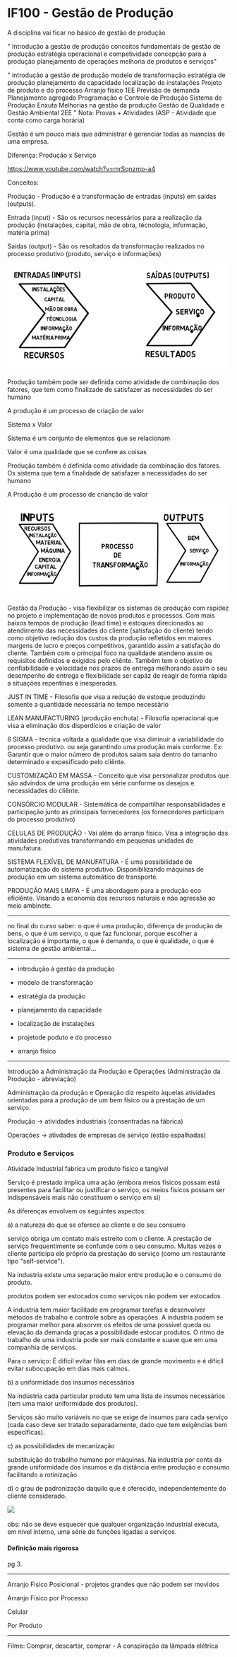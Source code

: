 # IF100 - Gestão de Produção

A disciplina vai ficar no básico de gestão de produção 

"
Introdução a gestão de produção
conceitos fundamentais de gestão de produção
estratégia operacional e competividade
concepção para a produção 
planejamento de operações
melhoria de produtos e serviços"

"
introdução a gestão de produção
modelo de transformação
estratégia de produção
planejamento de capacidade
localização de instalações
Projeto de produto e do processo
Arranjo físico
1EE
Previsão de demanda
Planejamento agregado
Programação e Controle de Produção
Sistema de Produção Enxuta
Melhorias na gestão da produção
Gestão de Qualidade e Gestão Ambiental
2EE
"
Nota: Provas + Atividades
(ASP - Atividade que conta como carga horária)

Gestão é um pouco mais que administrar é gerenciar todas as nuancias de uma empresa.

Diferença: Produção x Serviço

https://www.youtube.com/watch?v=mrSqnzmo-a4

Conceitos: 

Produção - Produção é a transformação de entradas (inputs) em saídas (outputs). 

Entrada (input) - São os recursos necessários para a realização da produção (instalações, capital, mão de obra, técnologia, informação, matéria prima)

Saídas (output) - São os resoltados da transformação realizados no processo produtivo (produto, serviço e informações)

<img src=".assets/img1.jpg">

Produção também pode ser definida como atividade de combinação dos fatores, que tem como finalizade de satisfazer as necessidades do ser humano

A produção é um processo de criação de valor

Sistema x Valor

Sistema é um conjunto de elementos que se relacionam 

Valor é uma qualidade que se confere as coisas

Produção também é definida como atividade da combinação dos fatores. Os sistema que tem a finalidade de satisfazer a necessidades do ser humano

A Produção é um processo de crianção de valor

<img src=".assets/img2.jpg">

Gestão da Produção - visa flexibilizar os sistemas de produção com rapidez no projeto e implementação de novos produtos e processos. Com mais baixos tempos de produção (lead time) e estoques direcionados ao atendimento das necessidades do cliente (satisfação do cliente) tendo como objetivo redução dos custos da produção refletidos em maiores margens de lucro e preços competitivos, garantido assim a satisfação do cliente. Também com o principal foco na qualidade atendeno assim os requisitos definidos e exigidos pelo cliênte. Também tem o objetivo de confiabilidade e velocidade nos prazos de entrega melhorando assim o seu desempenho de entrega e flexibilidade ser capáz de reagir de forma rápida a situações repentínas e inesperadas.

JUST IN TIME - Filosofia que visa a redução de estoque produzindo somente a quantidade necessária no tempo necessário

LEAN MANUFACTURING (produção enchuta) - Filosofia operacional que visa a eliminação dos disperdícios e criação de valor

6 SIGMA - tecnica voltada a qualidade que visa diminuir a variabilidade do processo produtivo. ou seja garantindo uma produção mais conforme. Ex: Garantir que o maior número de produtos saiam saia dentro do tamanho determinado e expesificado pelo cliênte.

CUSTOMIZAÇÃO EM MASSA - Conceito que visa personalizar produtos que são advindos de uma produção em série conforme os desejos e necessidades do cliênte.

CONSÓRCIO MODULAR - Sistemática de compartilhar responsabilidades e participação junto as principais fornecedores (os fornecedores participam do processo produtivo)

CELULAS DE PRODUÇÃO - Vai além do arranjo físico. Visa a integração das atividades produtivas transformando em pequenas unidades de manufatura.

SISTEMA FLEXÍVEL DE MANUFATURA - É uma possibilidade de automatização do sistema produtivo. Disponibilizando máquinas de produção em um sistema automático de transporte.

PRODUÇÃO MAIS LIMPA - É uma abordagem para a produção eco eficiênte. Visando a economia dos recursos naturais e não agressão ao meio ambinete.

----

no final do curso saber: o que é uma produção, diferença de produção de bens, o que é um serviço, o que faz funcionar, porque escolher a localização é importante, o que é demanda, o que é qualidade, o que é sistema de gestão ambiental...

--------

- introdução à gestão da produção

- modelo de transformação
- estratégia da produção
- planejamento da capacidade
- localização de instalações

- projetode poduto e do processo
- arranjo fisico

----------------

Introdução a Administração da Produção e Operações (Administração da Produção - abreviação)

Administração da produção e Operação diz respeito àquelas atividades orientadas para a produção de um bem físico ou à prestação de um serviço.

Produção -> atividades industriais (consentradas na fábrica)

Operações -> ativdades de empresas de serviço (estão espalhadas)

### Produto e Serviços

Atividade Industrial fabrica um produto fisico e tangível

Serviço é prestado implica uma ação (embora meios físicos possam está presentes para facilitar ou justificar o serviço, os meios físicos possam ser indispensáveis mais não constituem o serviço em si)

As diferenças envolvem os seguintes aspectos:

a) a natureza do que se oferece ao cliente e do seu consumo

serviço obriga um contato mais estreito com o cliente. A prestação de serviço frequentimente se confunde com o seu consumo. Muitas vezes o cliente participa ele próprio da prestação do serviço (como um restaurante tipo "self-service").

Na industria existe uma separação maior entre produção e o consumo do produto.

produtos podem ser estocados como serviços não podem ser estocados

A industria tem maior facilitade em programar tarefas e desenvolver métodos de trabalho e controle sobre as operações. A industria podem se programar melhor para absorver os efeitos de uma possível queda ou elevação da demanda graças a possibilidade estocar produtos. O ritmo de trabalho de uma industria pode ser mais constante e suave que em uma companhia de serviços.

Para o serviço: É difícil evitar filas em dias de grande movimento e é difícil evitar subocupação em dias mais calmos.

b) a uniformidade dos insumos necessários

Na indústria cada particular produto tem uma lista de insumos necessários (tem uma maior uniformidade dos produtos).

Serviços são muito variáveis no que se exige de insumos para cada serviço (cada caso deve ser tratado separadamente, dado que tem exigências bem específicas).

c) as possibilidades de mecanização

substituição do trabalho humano por máquinas. Na industria por conta da grande uniformidade dos insumos e da distância entre produção e consumo facilitando a rotinização

d) o grau de padronização daquilo que é oferecido, independentemente do cliente considerado.

<img src=".assets/img11.jpg">

obs: não se deve esquecer que qualquer organização industrial executa, em nível interno, uma série de funções ligadas a serviços.

#### Definição mais rigorosa

pg 3.

----------------

Arranjo Fisico Posicional - projetos grandes que não podem ser movidos

Arranjo Físico por Processo

Celular

Por Produto

-----------------------------

Filme: Comprar, descartar, comprar - A conspiração da lâmpada elétrica
